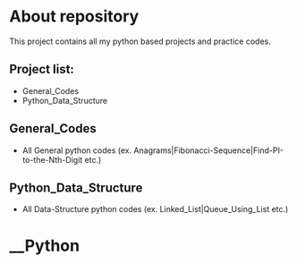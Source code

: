# About repository

This project contains all my python based projects and practice codes.

## Project list:

- General_Codes
- Python_Data_Structure

## General_Codes

- All General python codes (ex. Anagrams|Fibonacci-Sequence|Find-PI-to-the-Nth-Digit etc.)

## Python_Data_Structure

- All Data-Structure python codes (ex. Linked_List|Queue_Using_List etc.)
# __Python
